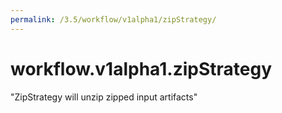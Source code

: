 ```yaml
---
permalink: /3.5/workflow/v1alpha1/zipStrategy/
---
```


# workflow.v1alpha1.zipStrategy

"ZipStrategy will unzip zipped input artifacts"